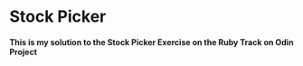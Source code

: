# Stock Picker

#### This is my solution to the Stock Picker Exercise on the Ruby Track on Odin Project